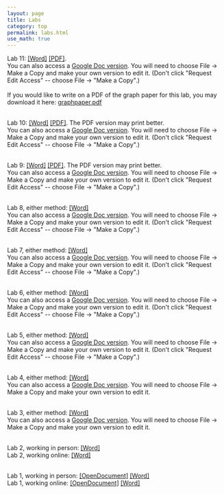 ```yaml
---
layout: page
title: Labs
category: top
permalink: labs.html 
use_math: true
---
```



Lab 11: <a href="labs/lab11-2020/lab11-2020.docx">[Word]</a> <a href="labs/lab11-2020/lab11-2020.pdf">[PDF]</a>. <br>
You can also access a <a href="https://docs.google.com/document/d/1kxEynMKoJTiWA_QXMA50jxzYFacAa_lZnJIhdtP4omg/">Google Doc version</a>. You will need to choose File -> Make a Copy and make your own version to edit it. (Don't click "Request Edit Access" -- choose File -> "Make a Copy".)<br><br>
If you would like to write on a PDF of the graph paper for this lab, you may download it here: <a href="graphpaper.pdf">graphpaper.pdf</a>
<br><br>


Lab 10: <a href="labs/lab10-2020/lab10-2020.docx">[Word]</a> <a href="labs/lab10-2020/lab10-2020.pdf">[PDF]</a>. The PDF version may print better.<br>
You can also access a <a href="https://docs.google.com/document/d/1-P_JkV5tQFab_ujRN-KOZe5KOwiKuMmEGhBNcXCccjA/">Google Doc version</a>. You will need to choose File -> Make a Copy and make your own version to edit it. (Don't click "Request Edit Access" -- choose File -> "Make a Copy".)<br><br>

Lab 9: <a href="labs/lab9-2020/lab9-2020.docx">[Word]</a> <a href="labs/lab9-2020/lab9-2020.pdf">[PDF]</a>. The PDF version may print better.<br>
You can also access a <a href="https://docs.google.com/document/d/19T6fIvaxyusCiNW-gNSj2TMkQk9aYBp3Iyi-oRvMJ8E/">Google Doc version</a>. You will need to choose File -> Make a Copy and make your own version to edit it. (Don't click "Request Edit Access" -- choose File -> "Make a Copy".)<br><br>

Lab 8, either method: <a href="labs/lab8-2020/lab8-2020.docx">[Word]</a><br>
You can also access a <a href="https://docs.google.com/document/d/1mBcCXZo-ZqtDEWkzgy1PnYHmOT35neTfQ0ocIDYKR3g">Google Doc version</a>. You will need to choose File -> Make a Copy and make your own version to edit it. (Don't click "Request Edit Access" -- choose File -> "Make a Copy".)<br><br>

Lab 7, either method: <a href="labs/lab7-2020/lab7-2020.docx">[Word]</a><br>
You can also access a <a href="https://docs.google.com/document/d/13GKeYz_9hjJb4T3VTrSjff3VJ0SoQSDWH4-0Xu7uGUg/">Google Doc version</a>. You will need to choose File -> Make a Copy and make your own version to edit it. (Don't click "Request Edit Access" -- choose File -> "Make a Copy".)<br><br>


Lab 6, either method: <a href="labs/lab6-2020/lab6-2020.docx">[Word]</a><br>
You can also access a <a href="https://docs.google.com/document/d/1S8Uclaq3Li_Pf-zhoKFNFFKTRtit9T6Lez1QzcF64lo/">Google Doc version</a>. You will need to choose File -> Make a Copy and make your own version to edit it. (Don't click "Request Edit Access" -- choose File -> "Make a Copy".)<br><br>


Lab 5, either method: <a href="labs/lab5-2020/lab5-2020.docx">[Word]</a><br>
You can also access a <a href="https://docs.google.com/document/d/1vS9EeXzAGTldnnvOe1Ifbx2Cgqm5w5wrh-2ZsWnqZyU/">Google Doc version</a>. You will need to choose File -> Make a Copy and make your own version to edit it. (Don't click "Request Edit Access" -- choose File -> "Make a Copy".)<br><br>

Lab 4, either method: <a href="labs/lab4-2020/lab4-2020-v2.docx">[Word]</a><br>
You can also access a <a href="https://docs.google.com/document/d/1mtF-fPcEK80pL7GEZ6QjSouhZ5ElkEO-ylN26HXpXbQ/">Google Doc version</a>. You will need to choose File -> Make a Copy and make your own version to edit it.<br><br>

Lab 3, either method: <a href="labs/lab3-2020/lab3-2020-parallax.docx">[Word]</a><br>
You can also access a <a href="https://docs.google.com/document/d/1Y3k6RGgiK9wpUcwkgaxHdLyejfkImoD6iE89cKaqvig/">Google Doc version</a>. You will need to choose File -> Make a Copy and make your own version to edit it.<br><br>

Lab 2, working in person: <a href="labs/lab2-2020/lab2-2020-inperson-final.docx">[Word]</a><br>
Lab 2, working online: <a href="labs/lab2-2020/lab2-2020-remote-final.docx">[Word]</a><br><br>

Lab 1, working in person: <a href="labs/lab1-2020/lab1-2020-inperson.odt">[OpenDocument]</a> <a href="labs/lab1-2020-inperson.docx">[Word]</a><br>
Lab 1, working online: <a href="labs/lab1-2020/lab1-2020-remote.odt">[OpenDocument]</a> <a href="labs/lab1-2020-remote.docx">[Word]</a><br><br>


<!---

Here you can find links to the lab handouts and the prelabs, as well as any supplementary material used in them (computer simulations, etc.)

<a href="labs/moon_and_sun.pdf">Take-Home Lab (due 3 December)</a><br><br>

<a href="labs/lab11/lab11.pdf">Lab 11</a><br><br>


<a href="labs/lab10/prelab-radioactive-decay.pdf">Lab 10 Prelab</a><br>
<a href="labs/lab10/lab-radioactive-decay.pdf">Lab 10</a><br><br>


<a href="labs/lab9/lab9prelab.pdf">Lab 9 Prelab</a><br>
<a href="labs/lab9/lab9.pdf">Lab 9</a><br><br>


There is no prelab for Lab 8.

<a href="labs/lab8/lab8.pdf">Lab 8</a><br><br>


<a href="https://phet.colorado.edu/sims/html/blackbody-spectrum/latest/blackbody-spectrum_en.html">Simulator link for Lab 7</a>
<a href="labs/lab7/lab7-prelab.pdf">Lab 7 Prelab</a><br>
<a href="labs/lab7/lab7.pdf">Lab 7</a><br><br>

<a href="labs/lab6/lab6prelab.pdf">Lab 6 Prelab</a><br>
<a href="labs/lab6/lab6.pdf">Lab 6</a><br>

<br>

<a href="labs/lab5/lab5prelab.pdf">Lab 5 Prelab</a><br>
<a href="labs/lab5/lab5.pdf">Lab 5</a><br><br>


<a href="labs/lab4/lab4prelab.pdf">Lab 4 Prelab</a><br>
<a href="labs/lab4/lab4.pdf">Lab 4</a><br><br>

<a href="labs/lab3/lab3prelab.pdf">Lab 3 Prelab</a><br>
<a href="labs/lab3/lab3.pdf">Lab 3</a><br><br>

<a href="labs/lab2prelab.pdf">Lab 2 Prelab</a><br>
<a href="labs/lab2.pdf">Lab 2</a><br><br>

<a href="labs/lab1prelab.pdf">Lab 1 Prelab</a><br>
<a href="labs/lab1.pdf">Lab 1</a><br><br>



---
---

<a href="labs/lab-exam-3-corrections-prelab.pdf">Exam Corrections Prelab</a><br>
<a href="labs/exam3-formA.pdf">Exam 3 Form A</a><br>
<a href="labs/exam3-formB.pdf">Exam 3 Form B</a><br>
<a href="labs/exam3-formC.pdf">Exam 3 Form C</a><br>
<a href="labs/exam3-formD.pdf">Exam 3 Form D</a><br>
<a href="labs/exam3-formE.pdf">Exam 3 Form E</a><br>

<br><br>



<a href="labs/takehome.pdf">Takehome Lab</a><br><br><br>
<a href="labs/lab-10-prelab.pdf">Lab 10 Prelab</a><br><br>
<a href="labs/lab-9-spectroscopy-2-prelab.pdf">Lab 9 Prelab</a><br><br>
<a href="labs/lab-8-temperature-prelab.pdf">Lab 8 Prelab</a><br><br>
<a href="labs/lab7-prelab.pdf">Lab 7 Prelab</a><br><br>
<a href="labs/lab6-prelab.pdf">Lab 6 Prelab</a><br><br>
<a href="labs/lab5-prelab.pdf">Lab 5 Prelab</a><br><br>
<a href="labs/lab4-prelab.pdf">Lab 4 Prelab</a><br><br>
<a href="lab2.html">Lab 2</a><br><br>


<a href="lab2.html">Lab 2</a><br>
<a href="labs/lab3.pdf">Lab 3</a><br>
<a href="lab4.html">Lab 4</a><br>
<a href="lab5.html">Lab 5</a><br>
<a href="labs/lab6.pdf">Lab 6</a><br>
-->
